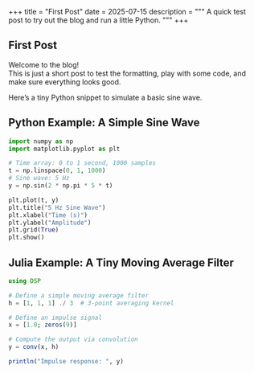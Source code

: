 +++
title = "First Post"
date = 2025-07-15
description = """
A quick test post to try out the blog and run a little Python.
"""
+++

## First Post

Welcome to the blog!  
This is just a short post to test the formatting, play with some code, and make sure everything looks good.

Here’s a tiny Python snippet to simulate a basic sine wave.

## Python Example: A Simple Sine Wave

```python
import numpy as np
import matplotlib.pyplot as plt

# Time array: 0 to 1 second, 1000 samples
t = np.linspace(0, 1, 1000)
# Sine wave: 5 Hz
y = np.sin(2 * np.pi * 5 * t)

plt.plot(t, y)
plt.title("5 Hz Sine Wave")
plt.xlabel("Time (s)")
plt.ylabel("Amplitude")
plt.grid(True)
plt.show()
```
## Julia Example: A Tiny Moving Average Filter
```julia
using DSP

# Define a simple moving average filter
h = [1, 1, 1] ./ 3  # 3-point averaging kernel

# Define an impulse signal
x = [1.0; zeros(9)]

# Compute the output via convolution
y = conv(x, h)

println("Impulse response: ", y)
```